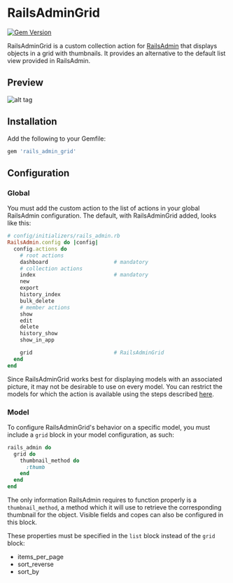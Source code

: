 # RailsAdminGrid
[![Gem Version](https://badge.fury.io/rb/rails_admin_grid.svg)](http://badge.fury.io/rb/rails_admin_grid)

RailsAdminGrid is a custom collection action for [RailsAdmin](https://github.com/sferik/rails_admin) that displays objects in a grid with thumbnails. It provides an alternative to the default list view provided in RailsAdmin.

## Preview

![alt tag](https://raw.githubusercontent.com/colavitam/rails_admin_grid/master/static/rails_admin_grid.jpg)

## Installation

Add the following to your Gemfile:
```ruby
gem 'rails_admin_grid'
```

## Configuration

### Global

You must add the custom action to the list of actions in your global RailsAdmin configuration. The default, with RailsAdminGrid added, looks like this:

```ruby
# config/initializers/rails_admin.rb
RailsAdmin.config do |config|
  config.actions do
    # root actions
    dashboard                     # mandatory
    # collection actions 
    index                         # mandatory
    new
    export
    history_index
    bulk_delete
    # member actions
    show
    edit
    delete
    history_show
    show_in_app

    grid                          # RailsAdminGrid
  end
end
```

Since RailsAdminGrid works best for displaying models with an associated picture, it may not be desirable to use on every model. You can restrict the models for which the action is available using the steps described [here](https://github.com/sferik/rails_admin/wiki/Actions#per-model-basis).

### Model

To configure RailsAdminGrid's behavior on a specific model, you must include a `grid` block in your model configuration, as such:

```ruby
rails_admin do
  grid do
    thumbnail_method do
      :thumb
    end
  end
end
```

The only information RailsAdmin requires to function properly is a `thumbnail_method`, a method which it will use to retrieve the corresponding thumbnail for the object. Visible fields and copes can also be configured in this block.

These properties must be specified in the `list` block instead of the `grid` block:
* items_per_page
* sort_reverse
* sort_by